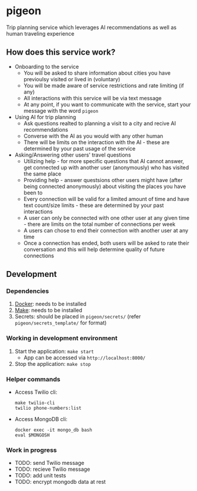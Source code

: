 # pigeon
Trip planning service which leverages AI recommendations as well as human traveling experience

## How does this service work?
- Onboarding to the service
    - You will be asked to share information about cities you have previoulsy visited or lived in (voluntary)
    - You will be made aware of service restrictions and rate limiting (if any)
    - All interactions with this service will be via text message
    - At any point, if you want to communicate with the service, start your message with the word `pigeon`
- Using AI for trip planning
    - Ask questions realted to planning a visit to a city and recive AI recommendations
    - Converse with the AI as you would with any other human
    - There will be limits on the interaction with the AI - these are determined by your past usage of the service
- Asking/Answering other users' travel questions
    - Utilizing help - for more specific questions that AI cannot answer, get connected up with another user (anonymously) who has visited the same place
    - Providing help - answer questsions other users might have (after being connected anonymously) about visiting the places you have been to
    - Every connection will be valid for a limited amount of time and have text count/size limits - these are determined by your past interactions
    - A user can only be connected with one other user at any given time -  there are limits on the total number of connections per week
    - A users can chose to end their connection with another user at any time
    - Once a connection has ended, both users will be asked to rate their conversation and this will help determine quality of future connections


## Development

### Dependencies
1. [Docker](https://www.docker.com/): needs to be installed
2. [Make](https://www.gnu.org/software/make/): needs to be installed
3. Secrets: should be placed in `pigeon/secrets/` (refer `pigeon/secrets_template/` for format)

### Working in development environment
1. Start the application: `make start`
    - App can be accessed via `http://localhost:8000/`
2. Stop the application: `make stop`


### Helper commands
- Access Twilio cli: 
  ```
  make twilio-cli
  twilio phone-numbers:list
  ```
- Access MongoDB cli: 
  ```
  docker exec -it mongo_db bash
  eval $MONGOSH
  ```

### Work in progress
- TODO: send Twilio message
- TODO: recieve Twilio message
- TODO: add unit tests
- TODO: encrypt mongodb data at rest
